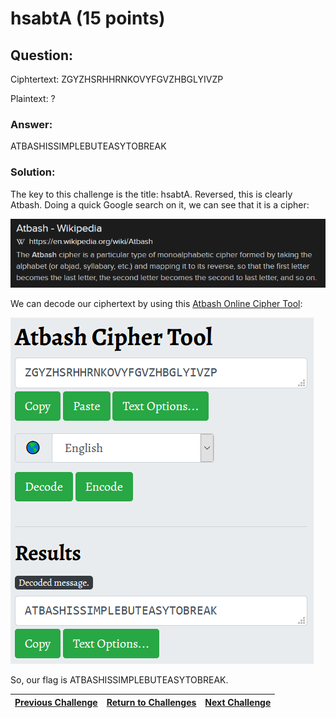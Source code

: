 # hsabtA (15 points)

## Question:

Ciphtertext: ZGYZHSRHHRNKOVYFGVZHBGLYIVZP

Plaintext: ?

### Answer:

ATBASHISSIMPLEBUTEASYTOBREAK

### Solution:

The key to this challenge is the title: hsabtA. Reversed, this is clearly Atbash. Doing a quick Google search on it, we can see that it is a cipher:

[![search-result.png](search-result.png)](https://duckduckgo.com/?q=%22atbash%22&t=ffab&atb=v1-1&ia=web)

We can decode our ciphertext by using this [Atbash Online Cipher Tool](https://www.boxentriq.com/code-breaking/atbash-cipher):

[![flag.png](flag.png)](https://www.boxentriq.com/code-breaking/atbash-cipher)

So, our flag is ATBASHISSIMPLEBUTEASYTOBREAK.

| [Previous Challenge](/Challenges/Protect-And-Defend/8) | [Return to Challenges](/Challenges/../../../#modules) | [Next Challenge](/Challenges/Protect-And-Defend/10) |
| :------- | :-----: | ------: |